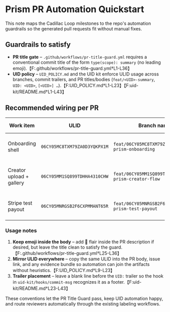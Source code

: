 # Prism PR Automation Quickstart

This note maps the Cadillac Loop milestones to the repo's automation guardrails so the generated pull requests fit without manual fixes.

## Guardrails to satisfy

- **PR title gate** – `.github/workflows/pr-title-guard.yml` requires a conventional commit title of the form `type(scope): summary` (no leading emoji).【F:.github/workflows/pr-title-guard.yml†L1-L36】
- **UID policy** – `UID_POLICY.md` and the UID kit enforce ULID usage across branches, commit trailers, and PR titles/bodies (`feat/<UID>-summary`, `UID: <UID>`, `[<UID>] …`).【F:UID_POLICY.md†L1-L23】【F:uid-kit/README.md†L1-L43】

## Recommended wiring per PR

| Work item | ULID | Branch name | Conventional PR title | Commit message template |
| --- | --- | --- | --- | --- |
| Onboarding shell | `06CY05MC8TXM79ZA0D3YQKPX1M` | `feat/06CY05MC8TXM79ZA0D3YQKPX1M-prism-onboarding` | `feat(prism-onboarding): welcome + checklist shell` | `feat(prism-onboarding): bootstrap onboarding surfaces\n\nUID: 06CY05MC8TXM79ZA0D3YQKPX1M` |
| Creator upload + gallery | `06CY05MM1SQ899TDHHA4310CHW` | `feat/06CY05MM1SQ899TDHHA4310CHW-prism-creator-flow` | `feat(prism-creator): upload form, gallery view, mock balance` | `feat(prism-creator): wire upload + gallery flow\n\nUID: 06CY05MM1SQ899TDHHA4310CHW` |
| Stripe test payout | `06CY05MNRGSB2F6CXPMMANT65R` | `feat/06CY05MNRGSB2F6CXPMMANT65R-prism-test-payout` | `feat(prism-payouts): Stripe test-mode claim + Slack alert` | `feat(prism-payouts): enable $5 test payout loop\n\nUID: 06CY05MNRGSB2F6CXPMMANT65R` |

### Usage notes

1. **Keep emoji inside the body** – add 🚀 flair inside the PR description if desired, but leave the title clean to satisfy the guard.【F:.github/workflows/pr-title-guard.yml†L25-L36】
2. **Mirror ULID everywhere** – copy the same ULID into the PR body, issue link, and any evidence bundle so automation can join the artifacts without heuristics.【F:UID_POLICY.md†L9-L23】
3. **Trailer placement** – leave a blank line before the `UID:` trailer so the hook in `uid-kit/hooks/commit-msg` recognizes it as a footer.【F:uid-kit/README.md†L23-L43】

These conventions let the PR Title Guard pass, keep UID automation happy, and route reviewers automatically through the existing labeling workflows.
